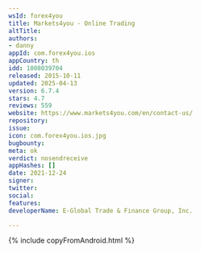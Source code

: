 ```yaml
---
wsId: forex4you
title: Markets4you - Online Trading
altTitle: 
authors:
- danny
appId: com.forex4you.ios
appCountry: th
idd: 1008039704
released: 2015-10-11
updated: 2025-04-13
version: 6.7.4
stars: 4.7
reviews: 559
website: https://www.markets4you.com/en/contact-us/
repository: 
issue: 
icon: com.forex4you.ios.jpg
bugbounty: 
meta: ok
verdict: nosendreceive
appHashes: []
date: 2021-12-24
signer: 
twitter: 
social: 
features: 
developerName: E-Global Trade & Finance Group, Inc.

---
```


{% include copyFromAndroid.html %}

